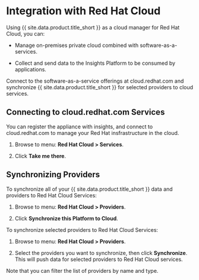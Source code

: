 # Integration with Red Hat Cloud

Using {{ site.data.product.title_short }} as a cloud manager for Red Hat Cloud, you
can:

  - Manage on-premises private cloud combined with
    software-as-a-services.

  - Collect and send data to the Insights Platform to be consumed by
    applications.

Connect to the software-as-a-service offerings at cloud.redhat.com and
synchronize {{ site.data.product.title_short }} for selected providers to cloud
services.

## Connecting to cloud.redhat.com Services

You can register the appliance with insights, and connect to
cloud.redhat.com to manage your Red Hat insfrastructure in the cloud.

1.  Browse to menu: **Red Hat Cloud > Services**.

2.  Click **Take me there**.

## Synchronizing Providers

To synchronize all of your {{ site.data.product.title_short }} data and providers to
Red Hat Cloud Services:

1.  Browse to menu: **Red Hat Cloud > Providers**.

2.  Click **Synchronize this Platform to Cloud**.

To synchronize selected providers to Red Hat Cloud Services:

1.  Browse to menu: **Red Hat Cloud > Providers**.

2.  Select the providers you want to synchronize, then click
    **Synchronize**. This will push data for selected providers to Red
    Hat Cloud services.

Note that you can filter the list of providers by name and type.
